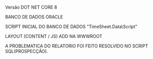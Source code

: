 Versão DOT NET CORE 8

BANCO DE DADOS ORACLE

SCRIPT INICIAL DO  BANCO DE DADOS "TimeSheet.Data\Script"

LAYOUT (CONTENT / JS) ADD NA WWWROOT

A PROBLEMATICA DO RELATORIO FOI FEITO RESOLVIDO NO SCRIPT SQL(PROSPECÇÃO).

